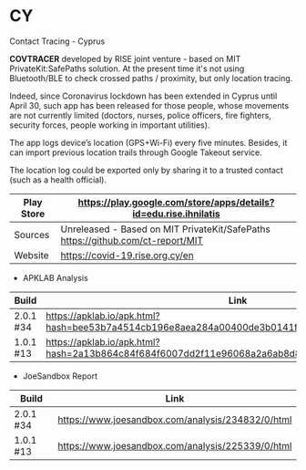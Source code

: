 # CY
Contact Tracing - Cyprus

**COVTRACER** developed by RISE joint venture - based on MIT PrivateKit:SafePaths solution. At the present time it's not using Bluetooth/BLE to check crossed paths / proximity, but only location tracing.

Indeed, since Coronavirus lockdown has been extended in Cyprus until April 30, such app has been released for those people, whose movements are not currently limited (doctors, nurses, police officers, fire fighters, security forces, people working in important utilities).

The app logs device’s location (GPS+Wi-Fi) every five minutes. Besides, it can import previous location trails through Google Takeout service.

The location log could be exported only by sharing it to a trusted contact (such as a health official). 

Play Store | https://play.google.com/store/apps/details?id=edu.rise.ihnilatis
-----------|-----------------------------------------------------------------
Sources | Unreleased - Based on MIT PrivateKit/SafePaths https://github.com/ct-report/MIT
Website | https://covid-19.rise.org.cy/en

- APKLAB Analysis

Build | Link
------|-----
2.0.1 #34 | https://apklab.io/apk.html?hash=bee53b7a4514cb196e8aea284a00400de3b0141f347293eac6ef0824ecce8e0f
1.0.1 #13 | https://apklab.io/apk.html?hash=2a13b864c84f684f6007dd2f11e96068a2a6ab8d829c332ac7f0d3669681cc2d

- JoeSandbox Report

Build | Link
------|-----
2.0.1 #34 | https://www.joesandbox.com/analysis/234832/0/html
1.0.1 #13 | https://www.joesandbox.com/analysis/225339/0/html

